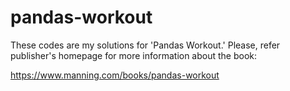 # pandas-workout
These codes are my solutions for 'Pandas Workout.' Please, refer publisher's homepage for more information about the book:

https://www.manning.com/books/pandas-workout
